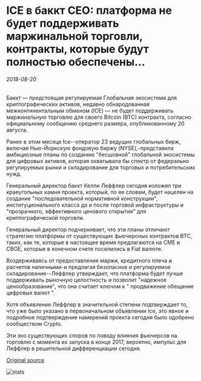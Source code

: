 # ICE в баккт CEO: платформа не будет поддерживать маржинальной торговли, контракты, которые будут полностью обеспечены...

###### 2018-08-20

Баккт — предстоящая регулируемая Глобальная экосистема для криптографических активов, недавно обнародованная межконтинентальным обменом (ICE) — не будет поддерживать маржинальную торговлю для своего Bitcoin (BTC) контракта, согласно официальному сообщению среднего размера, опубликованному 20 августа.

Ранее в этом месяце Ice--оператор 23 ведущих глобальных бирж, включая Нью-Йоркскую фондовую биржу (NYSE),-представила амбициозные планы по созданию "бесшовной" глобальной экосистемы для цифровых активов, которая охватывала бы спектр от федерально регулируемых рынки и складирование для торговых и потребительских нужд.

Генеральный директор баккт Келли Леффлер сегодня изложил три краеугольных камня проекта, который, по ее словам, будет нацелен на создание "последовательной нормативной конструкции", институционального класса до и после торговой инфраструктуры и "прозрачного, эффективного ценового открытия" для криптографической торговли.

Генеральный директор подчеркивает, что эти планы отличают стратегию платформы от существующих фьючерсных контрактов BTC, таких, как те, которые в настоящее время предлагаются на CME и CBOE, которые в конечном счете поселились в Fiat валюте.

Воздерживаясь от предоставления маржи, кредитного плеча и расчетов наличными-и предлагая безопасное и регулируемое складирование--Леффлер утверждает, что платформа будет лучше поддерживать рыночную целостность и позволит "надежное ценообразование", что она считает ключом к " продвижение обещание цифровых валют ".

Хотя объявление Леффлер в значительной степени подтверждает то, что уже было указано в первоначальном объявлении Ice, это явное и подробное подтверждение намерений проекта сегодня было одобрено сообществом Crypto.

Эти эхо существующих споров по поводу влияния фьючерсов на торговлю с момента их запуска в конце 2017, вероятно, импульс для Леффлер в решительной дифференциации сегодня.

[Original source](https://cointelegraph.com/news/ices-bakkt-ceo-platform-wont-support-margin-trading-contracts-to-be-fully-collateralized)

![stats](https://c.statcounter.com/11760860/0/a89fa40b/1/ "stats")